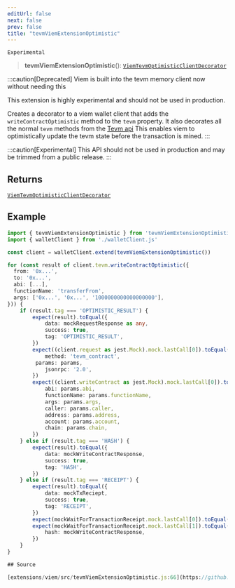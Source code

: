 ```yaml
---
editUrl: false
next: false
prev: false
title: "tevmViemExtensionOptimistic"
---
```


`Experimental`

> **tevmViemExtensionOptimistic**(): [`ViemTevmOptimisticClientDecorator`](/reference/tevm/viem/type-aliases/viemtevmoptimisticclientdecorator/)

:::caution[Deprecated]
Viem is built into the tevm memory client now without needing this

This extension is highly experimental and should not be used in production.

Creates a decorator to a viem wallet client that adds the `writeContractOptimistic` method to the `tevm` property.
It also decorates all the normal `tevm` methods from the [Tevm api](https://tevm.sh/generated/tevm/api/type-aliases/tevm/)
This enables viem to optimistically update the tevm state before the transaction is mined.
:::

:::caution[Experimental]
This API should not be used in production and may be trimmed from a public release.
:::

## Returns

[`ViemTevmOptimisticClientDecorator`](/reference/tevm/viem/type-aliases/viemtevmoptimisticclientdecorator/)

## Example

```ts
import { tevmViemExtensionOptimistic } from 'tevmViemExtensionOptimistic'
import { walletClient } from './walletClient.js'

const client = walletClient.extend(tevmViemExtensionOptimistic())

for (const result of client.tevm.writeContractOptimistic({
  from: '0x...',
  to: '0x...',
  abi: [...],
  functionName: 'transferFrom',
  args: ['0x...', '0x...', '1000000000000000000'],
})) {
	if (result.tag === 'OPTIMISTIC_RESULT') {
		expect(result).toEqual({
			data: mockRequestResponse as any,
			success: true,
			tag: 'OPTIMISTIC_RESULT',
		})
		expect((client.request as jest.Mock).mock.lastCall[0]).toEqual({
			method: 'tevm_contract',
         params: params,
			jsonrpc: '2.0',
		})
		expect((client.writeContract as jest.Mock).mock.lastCall[0]).toEqual({
			abi: params.abi,
			functionName: params.functionName,
			args: params.args,
			caller: params.caller,
			address: params.address,
			account: params.account,
			chain: params.chain,
		})
	} else if (result.tag === 'HASH') {
		expect(result).toEqual({
			data: mockWriteContractResponse,
			success: true,
			tag: 'HASH',
		})
	} else if (result.tag === 'RECEIPT') {
		expect(result).toEqual({
			data: mockTxReciept,
			success: true,
			tag: 'RECEIPT',
		})
		expect(mockWaitForTransactionReceipt.mock.lastCall[0]).toEqual(client)
		expect(mockWaitForTransactionReceipt.mock.lastCall[1]).toEqual({
			hash: mockWriteContractResponse,
		})
	}
}

## Source

[extensions/viem/src/tevmViemExtensionOptimistic.js:66](https://github.com/evmts/tevm-monorepo/blob/main/extensions/viem/src/tevmViemExtensionOptimistic.js#L66)

